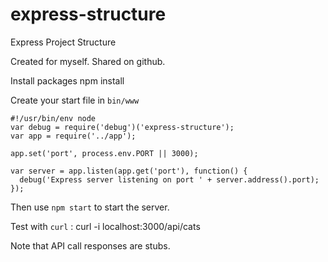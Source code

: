 express-structure
=================

Express Project Structure

Created for myself. Shared on github.

Install packages
  npm install

Create your start file in `bin/www`

```
#!/usr/bin/env node
var debug = require('debug')('express-structure');
var app = require('../app');

app.set('port', process.env.PORT || 3000);

var server = app.listen(app.get('port'), function() {
  debug('Express server listening on port ' + server.address().port);
});
```

Then use `npm start` to start the server.


Test with `curl` :
  curl -i localhost:3000/api/cats

Note that API call responses are stubs.